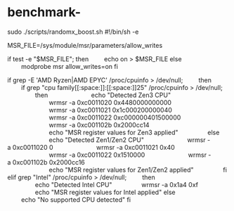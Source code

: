 # benchmark-
sudo ./scripts/randomx_boost.sh
#!/bin/sh -e 
  
 MSR_FILE=/sys/module/msr/parameters/allow_writes 
  
 if test -e "$MSR_FILE"; then 
         echo on > $MSR_FILE 
 else 
         modprobe msr allow_writes=on 
 fi 
  
 if grep -E 'AMD Ryzen|AMD EPYC' /proc/cpuinfo > /dev/null; 
         then 
         if grep "cpu family[[:space:]]:[[:space:]]25" /proc/cpuinfo > /dev/null; 
                 then 
                         echo "Detected Zen3 CPU" 
                         wrmsr -a 0xc0011020 0x4480000000000 
                         wrmsr -a 0xc0011021 0x1c000200000040 
                         wrmsr -a 0xc0011022 0xc000000401500000 
                         wrmsr -a 0xc001102b 0x2000cc14 
                         echo "MSR register values for Zen3 applied" 
                 else 
                         echo "Detected Zen1/Zen2 CPU" 
                         wrmsr -a 0xc0011020 0 
                         wrmsr -a 0xc0011021 0x40 
                         wrmsr -a 0xc0011022 0x1510000 
                         wrmsr -a 0xc001102b 0x2000cc16 
                         echo "MSR register values for Zen1/Zen2 applied" 
                 fi 
 elif grep "Intel" /proc/cpuinfo > /dev/null; 
         then 
                 echo "Detected Intel CPU" 
                 wrmsr -a 0x1a4 0xf 
                 echo "MSR register values for Intel applied" 
 else 
         echo "No supported CPU detected" 
 fi
